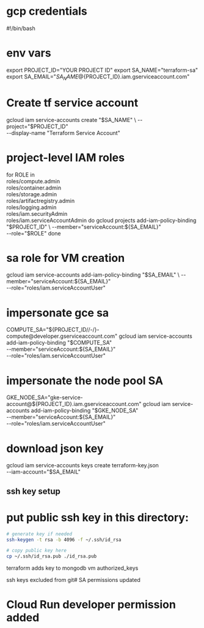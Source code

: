 # gcp credentials

#!/bin/bash

# env vars
export PROJECT_ID="YOUR PROJECT ID"
export SA_NAME="terraform-sa"
export SA_EMAIL="${SA_NAME}@${PROJECT_ID}.iam.gserviceaccount.com"

# Create tf service account
gcloud iam service-accounts create "$SA_NAME" \
  --project="$PROJECT_ID" \
  --display-name "Terraform Service Account"

# project-level IAM roles
for ROLE in \
  roles/compute.admin \
  roles/container.admin \
  roles/storage.admin \
  roles/artifactregistry.admin \
  roles/logging.admin \
  roles/iam.securityAdmin \
  roles/iam.serviceAccountAdmin
do
  gcloud projects add-iam-policy-binding "$PROJECT_ID" \
    --member="serviceAccount:${SA_EMAIL}" \
    --role="$ROLE"
done

# sa role for VM creation
gcloud iam service-accounts add-iam-policy-binding "$SA_EMAIL" \
  --member="serviceAccount:${SA_EMAIL}" \
  --role="roles/iam.serviceAccountUser"

# impersonate gce sa
COMPUTE_SA="${PROJECT_ID//-/}-compute@developer.gserviceaccount.com"
gcloud iam service-accounts add-iam-policy-binding "$COMPUTE_SA" \
  --member="serviceAccount:${SA_EMAIL}" \
  --role="roles/iam.serviceAccountUser"

# impersonate the node pool SA
GKE_NODE_SA="gke-service-account@${PROJECT_ID}.iam.gserviceaccount.com"
gcloud iam service-accounts add-iam-policy-binding "$GKE_NODE_SA" \
  --member="serviceAccount:${SA_EMAIL}" \
  --role="roles/iam.serviceAccountUser"

#  download json key
gcloud iam service-accounts keys create terraform-key.json \
  --iam-account="$SA_EMAIL"

## ssh key setup

# put public ssh key in this directory:

```bash
# generate key if needed
ssh-keygen -t rsa -b 4096 -f ~/.ssh/id_rsa

# copy public key here
cp ~/.ssh/id_rsa.pub ./id_rsa.pub
```

terraform adds key to mongodb vm authorized_keys

ssh keys excluded from git# SA permissions updated
# Cloud Run developer permission added
